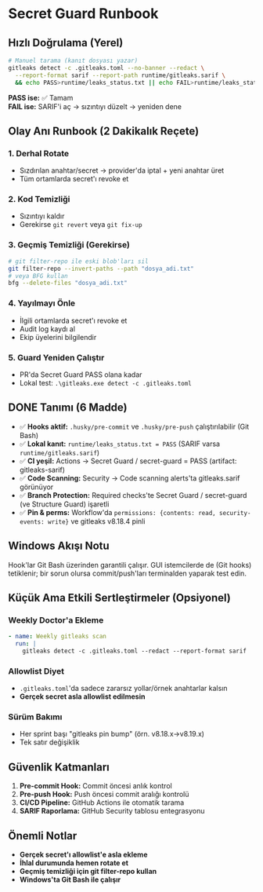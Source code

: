 # Secret Guard Runbook

## Hızlı Doğrulama (Yerel)

```bash
# Manuel tarama (kanıt dosyası yazar)
gitleaks detect -c .gitleaks.toml --no-banner --redact \
  --report-format sarif --report-path runtime/gitleaks.sarif \
  && echo PASS>runtime/leaks_status.txt || echo FAIL>runtime/leaks_status.txt
```

**PASS ise:** ✅ Tamam  
**FAIL ise:** SARIF'i aç → sızıntıyı düzelt → yeniden dene

## Olay Anı Runbook (2 Dakikalık Reçete)

### 1. Derhal Rotate
- Sızdırılan anahtar/secret → provider'da iptal + yeni anahtar üret
- Tüm ortamlarda secret'ı revoke et

### 2. Kod Temizliği
- Sızıntıyı kaldır
- Gerekirse `git revert` veya `git fix-up`

### 3. Geçmiş Temizliği (Gerekirse)
```bash
# git filter-repo ile eski blob'ları sil
git filter-repo --invert-paths --path "dosya_adi.txt"
# veya BFG kullan
bfg --delete-files "dosya_adi.txt"
```

### 4. Yayılmayı Önle
- İlgili ortamlarda secret'ı revoke et
- Audit log kaydı al
- Ekip üyelerini bilgilendir

### 5. Guard Yeniden Çalıştır
- PR'da Secret Guard PASS olana kadar
- Lokal test: `.\gitleaks.exe detect -c .gitleaks.toml`

## DONE Tanımı (6 Madde)

- ✅ **Hooks aktif:** `.husky/pre-commit` ve `.husky/pre-push` çalıştırılabilir (Git Bash)
- ✅ **Lokal kanıt:** `runtime/leaks_status.txt = PASS` (SARIF varsa `runtime/gitleaks.sarif`)
- ✅ **CI yeşil:** Actions → Secret Guard / secret-guard = PASS (artifact: gitleaks-sarif)
- ✅ **Code Scanning:** Security → Code scanning alerts'ta gitleaks.sarif görünüyor
- ✅ **Branch Protection:** Required checks'te Secret Guard / secret-guard (ve Structure Guard) işaretli
- ✅ **Pin & perms:** Workflow'da `permissions: {contents: read, security-events: write}` ve gitleaks v8.18.4 pinli

## Windows Akışı Notu

Hook'lar Git Bash üzerinden garantili çalışır. GUI istemcilerde de (Git hooks) tetiklenir; bir sorun olursa commit/push'ları terminalden yaparak test edin.

## Küçük Ama Etkili Sertleştirmeler (Opsiyonel)

### Weekly Doctor'a Ekleme
```yaml
- name: Weekly gitleaks scan
  run: |
    gitleaks detect -c .gitleaks.toml --redact --report-format sarif
```

### Allowlist Diyet
- `.gitleaks.toml`'da sadece zararsız yollar/örnek anahtarlar kalsın
- **Gerçek secret asla allowlist edilmesin**

### Sürüm Bakımı
- Her sprint başı "gitleaks pin bump" (örn. v8.18.x→v8.19.x)
- Tek satır değişiklik

## Güvenlik Katmanları

1. **Pre-commit Hook:** Commit öncesi anlık kontrol
2. **Pre-push Hook:** Push öncesi commit aralığı kontrolü
3. **CI/CD Pipeline:** GitHub Actions ile otomatik tarama
4. **SARIF Raporlama:** GitHub Security tablosu entegrasyonu

## Önemli Notlar

- **Gerçek secret'ı allowlist'e asla ekleme**
- **İhlal durumunda hemen rotate et**
- **Geçmiş temizliği için git filter-repo kullan**
- **Windows'ta Git Bash ile çalışır** 
